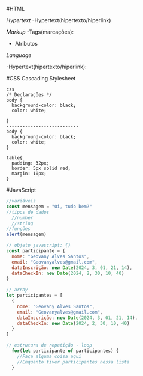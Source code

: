 #HTML

*Hypertext*
-Hypertext(hipertexto/hiperlink)

*Markup*
-Tags(marcações):
- Atributos

*Language*

-Hypertext(hipertexto/hiperlink):


#CSS
Cascading Stylesheet

```
css
/* Declarações */
body {
  background-color: black;
  color: white;

}
---------------------------
body {
  background-color: black;
  color: white;
}

table{
  padding: 32px;
  border: 5px solid red;
  margin: 10px;
}
```


#JavaScript
```js 
//variáveis
const mensagem = "Oi, tudo bem?"
//tipos de dados
  //number
  //string
//funções
alert(mensagem)

// objeto javascript: {}
const participante = {
  nome: "Geovany Alves Santos",
  email: "Geovanyalves@gmail.com",
  dataInscrição: new Date(2024, 3, 01, 21, 14),
  dataCheckIn: new Date(2024, 2, 30, 10, 40)
}

// array
let participantes = [
  {
    nome: "Geovany Alves Santos",
    email: "Geovanyalves@gmail.com",
    dataInscrição: new Date(2024, 3, 01, 21, 14),
    dataCheckIn: new Date(2024, 2, 30, 10, 40)
  }
]

// estrutura de repetição - loop
  for(let participante of participantes) {
    //Faça alguma coisa aqui
    //Enquanto tiver participantes nessa lista
  }
```